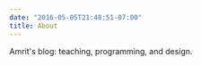 ```yaml
---
date: "2016-05-05T21:48:51-07:00"
title: About
---
```


Amrit's blog: teaching, programming, and design.
